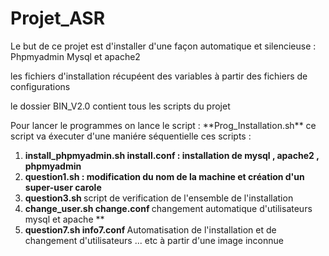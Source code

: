 # Projet_ASR
<p> Le but de ce projet est d'installer d'une façon automatique et silencieuse : Phpmyadmin Mysql et apache2 </P> 
<p> les fichiers d'installation récupéent des variables à partir des fichiers de configurations </p> 
<p> le dossier BIN_V2.0 contient tous les scripts du projet</P> 
Pour lancer le programmes on lance le script : **Prog_Installation.sh**  ce script va éxecuter d'une maniére séquentielle ces scripts :
<p>
<ol>
    <li> <strong> install_phpmyadmin.sh install.conf :  installation de mysql , apache2 , phpmyadmin  </li>
    <li> <strong> question1.sh  </strong> : modification du nom de la machine et création d'un super-user carole </strong>  </li>
    <li> <strong> question3.sh  </strong> script de verification de l'ensemble de l'installation   </li>
    <li> <strong> change_user.sh change.conf </strong>  changement automatique d'utilisateurs mysql et apache ** </li>
    <li> <strong> question7.sh info7.conf  </strong>  Automatisation de l'installation et de changement d'utilisateurs ... etc à partir d'une image inconnue  </li>
</ol>
</p>
